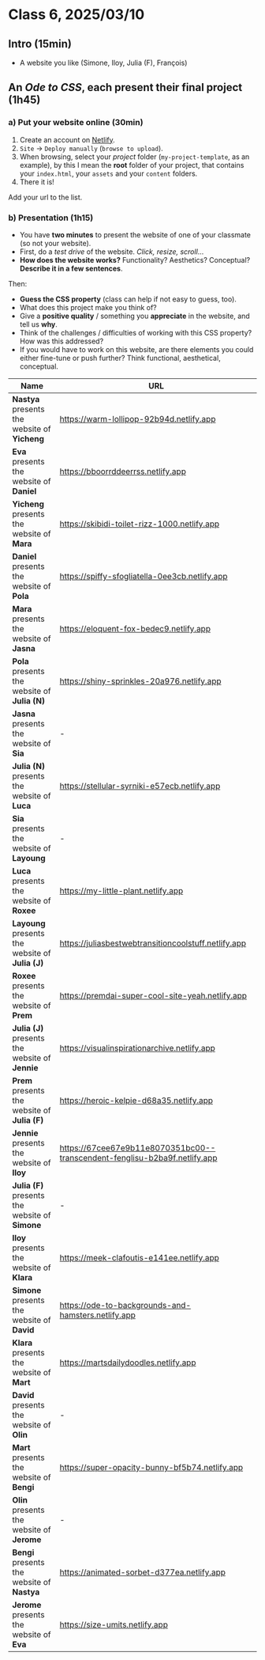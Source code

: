 # Class 6, 2025/03/10

## Intro (15min)

- A website you like (Simone, Iloy, Julia (F), François)

## An *Ode to CSS*, each present their final project (1h45)

### a) Put your website online (30min)

1) Create an account on [Netlify](https://app.netlify.com).
2) `Site` -> `Deploy manually` (`browse to upload`).
3) When browsing, select your *project* folder (`my-project-template`, as an example), by this I mean the **root** folder of your project, that contains your `index.html`, your `assets` and your `content` folders.
4) There it is!

Add your url to the list.

### b) Presentation (1h15)

- You have **two minutes** to present the website of one of your classmate (so not your website).
- First, do a *test drive* of the website. *Click, resize, scroll*…
- **How does the website works?** Functionality? Aesthetics? Conceptual? **Describe it in a few sentences**.

Then:

- **Guess the CSS property** (class can help if not easy to guess, too).
- What does this project make you think of?
- Give a **positive quality** / something you **appreciate** in the website, and tell us **why**.
- Think of the challenges / difficulties of working with this CSS property? How was this addressed?
- If you would have to work on this website, are there elements you could either fine-tune or push further? Think functional, aesthetical, conceptual.


| Name | URL |
| - | - |
| **Nastya** presents the website of **Yicheng** | https://warm-lollipop-92b94d.netlify.app |
| **Eva** presents the website of **Daniel** | https://bboorrddeerrss.netlify.app |
| **Yicheng** presents the website of **Mara** | https://skibidi-toilet-rizz-1000.netlify.app |
| **Daniel** presents the website of **Pola** | https://spiffy-sfogliatella-0ee3cb.netlify.app |
| **Mara** presents the website of **Jasna** | https://eloquent-fox-bedec9.netlify.app |
| **Pola** presents the website of **Julia (N)** | https://shiny-sprinkles-20a976.netlify.app |
| **Jasna** presents the website of **Sia** | - |
| **Julia (N)** presents the website of **Luca** | https://stellular-syrniki-e57ecb.netlify.app |
| **Sia** presents the website of **Layoung** | - |
| **Luca** presents the website of **Roxee** | https://my-little-plant.netlify.app |
| **Layoung** presents the website of **Julia (J)** | https://juliasbestwebtransitioncoolstuff.netlify.app |
| **Roxee** presents the website of **Prem** | https://premdai-super-cool-site-yeah.netlify.app |
| **Julia (J)** presents the website of **Jennie** | https://visualinspirationarchive.netlify.app |
| **Prem** presents the website of **Julia (F)** | https://heroic-kelpie-d68a35.netlify.app |
| **Jennie** presents the website of **Iloy** | https://67cee67e9b11e8070351bc00--transcendent-fenglisu-b2ba9f.netlify.app |
| **Julia (F)** presents the website of **Simone** | - |
| **Iloy** presents the website of **Klara** | https://meek-clafoutis-e141ee.netlify.app |
| **Simone** presents the website of **David** | https://ode-to-backgrounds-and-hamsters.netlify.app |
| **Klara** presents the website of **Mart** | https://martsdailydoodles.netlify.app |
| **David** presents the website of **Olin** | - |
| **Mart** presents the website of **Bengi** | https://super-opacity-bunny-bf5b74.netlify.app |
| **Olin** presents the website of **Jerome** | - |
| **Bengi** presents the website of **Nastya** | https://animated-sorbet-d377ea.netlify.app |
| **Jerome** presents the website of **Eva** | https://size-umits.netlify.app |


